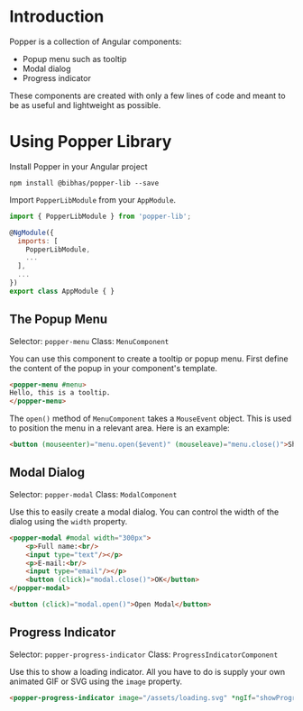 # Introduction
Popper is a collection of Angular components:

- Popup menu such as tooltip
- Modal dialog
- Progress indicator

These components are created with only a few lines of code and meant to be as useful and lightweight as possible.

# Using Popper Library

Install Popper in your Angular project

```
npm install @bibhas/popper-lib --save
```

Import ``PopperLibModule`` from your ``AppModule``.

```javascript
import { PopperLibModule } from 'popper-lib';

@NgModule({
  imports: [
    PopperLibModule,
    ...
  ],
  ...
})
export class AppModule { }
```

## The Popup Menu

Selector: ``popper-menu``
Class: ``MenuComponent``

You can use this component to create a tooltip or popup menu. First define the content of the popup in your component's template.

```html
<popper-menu #menu>
Hello, this is a tooltip.
</popper-menu>
```

The ``open()`` method of ``MenuComponent`` takes a ``MouseEvent`` object. This is used to position the menu in a relevant area. Here is an example:

```html
<button (mouseenter)="menu.open($event)" (mouseleave)="menu.close()">Show Tooltip</button>
```

## Modal Dialog

Selector: ``popper-modal``
Class: ``ModalComponent``

Use this to easily create a modal dialog. You can control the width of the dialog using the ``width`` property.

```html
<popper-modal #modal width="300px">
    <p>Full name:<br/>
    <input type="text"/></p>
    <p>E-mail:<br/>
    <input type="email"/></p>
    <button (click)="modal.close()">OK</button>
</popper-modal>

<button (click)="modal.open()">Open Modal</button>
```

## Progress Indicator

Selector: ``popper-progress-indicator``
Class: ``ProgressIndicatorComponent``

Use this to show a loading indicator. All you have to do is supply your own animated GIF or SVG using the ``image`` property.

```html
<popper-progress-indicator image="/assets/loading.svg" *ngIf="showProgress"></popper-progress-indicator>
```